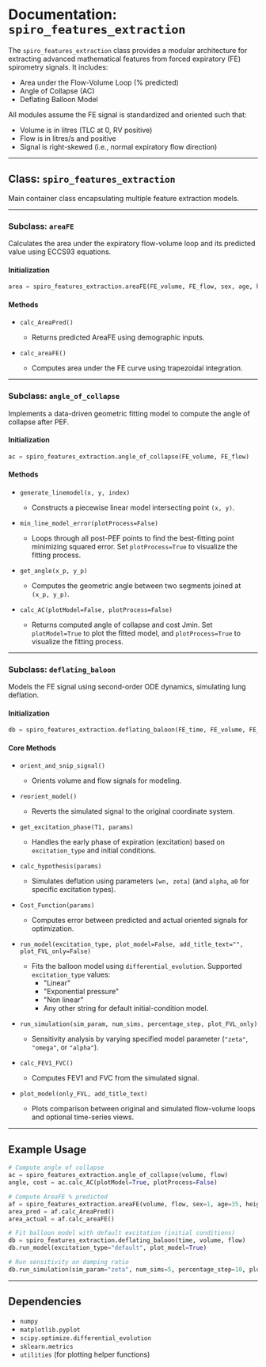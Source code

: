 # Documentation: `spiro_features_extraction`

The `spiro_features_extraction` class provides a modular architecture for extracting advanced mathematical features from forced expiratory (FE) spirometry signals. It includes:

* Area under the Flow-Volume Loop (% predicted)
* Angle of Collapse (AC)
* Deflating Balloon Model

All modules assume the FE signal is standardized and oriented such that:

* Volume is in litres (TLC at 0, RV positive)
* Flow is in litres/s and positive
* Signal is right-skewed (i.e., normal expiratory flow direction)

---

## Class: `spiro_features_extraction`

Main container class encapsulating multiple feature extraction models.

---

### Subclass: `areaFE`

Calculates the area under the expiratory flow-volume loop and its predicted value using ECCS93 equations.

#### Initialization

```python
area = spiro_features_extraction.areaFE(FE_volume, FE_flow, sex, age, height)
```

#### Methods

* `calc_AreaPred()`  
  * Returns predicted AreaFE using demographic inputs.

* `calc_areaFE()`  
  * Computes area under the FE curve using trapezoidal integration.

---

### Subclass: `angle_of_collapse`

Implements a data-driven geometric fitting model to compute the angle of collapse after PEF.

#### Initialization

```python
ac = spiro_features_extraction.angle_of_collapse(FE_volume, FE_flow)
```

#### Methods

* `generate_linemodel(x, y, index)`  
  * Constructs a piecewise linear model intersecting point `(x, y)`.

* `min_line_model_error(plotProcess=False)`  
  * Loops through all post-PEF points to find the best-fitting point minimizing squared error. Set `plotProcess=True` to visualize the fitting process.

* `get_angle(x_p, y_p)`  
  * Computes the geometric angle between two segments joined at `(x_p, y_p)`.

* `calc_AC(plotModel=False, plotProcess=False)`  
  * Returns computed angle of collapse and cost Jmin. Set `plotModel=True` to plot the fitted model, and `plotProcess=True` to visualize the fitting process.

---

### Subclass: `deflating_baloon`

Models the FE signal using second-order ODE dynamics, simulating lung deflation.

#### Initialization

```python
db = spiro_features_extraction.deflating_baloon(FE_time, FE_volume, FE_flow)
```

#### Core Methods

* `orient_and_snip_signal()`  
  * Orients volume and flow signals for modeling.

* `reorient_model()`  
  * Reverts the simulated signal to the original coordinate system.

* `get_excitation_phase(T1, params)`  
  * Handles the early phase of expiration (excitation) based on `excitation_type` and initial conditions.

* `calc_hypothesis(params)`  
  * Simulates deflation using parameters `[wn, zeta]` (and `alpha`, `a0` for specific excitation types).

* `Cost_Function(params)`  
  * Computes error between predicted and actual oriented signals for optimization.

* `run_model(excitation_type, plot_model=False, add_title_text="", plot_FVL_only=False)`  
  * Fits the balloon model using `differential_evolution`. Supported `excitation_type` values:
    - "Linear"
    - "Exponential pressure"
    - "Non linear"
    - Any other string for default initial-condition model.

* `run_simulation(sim_param, num_sims, percentage_step, plot_FVL_only)`  
  * Sensitivity analysis by varying specified model parameter (`"zeta"`, `"omega"`, or `"alpha"`).

* `calc_FEV1_FVC()`  
  * Computes FEV1 and FVC from the simulated signal.

* `plot_model(only_FVL, add_title_text)`  
  * Plots comparison between original and simulated flow-volume loops and optional time-series views.

---

## Example Usage

```python
# Compute angle of collapse
ac = spiro_features_extraction.angle_of_collapse(volume, flow)
angle, cost = ac.calc_AC(plotModel=True, plotProcess=False)

# Compute AreaFE % predicted
af = spiro_features_extraction.areaFE(volume, flow, sex=1, age=35, height=170)
area_pred = af.calc_AreaPred()
area_actual = af.calc_areaFE()

# Fit balloon model with default excitation (initial conditions)
db = spiro_features_extraction.deflating_baloon(time, volume, flow)
db.run_model(excitation_type="default", plot_model=True)

# Run sensitivity on damping ratio
db.run_simulation(sim_param="zeta", num_sims=5, percentage_step=10, plot_FVL_only=True)
```

---

## Dependencies

* `numpy`
* `matplotlib.pyplot`
* `scipy.optimize.differential_evolution`
* `sklearn.metrics`
* `utilities` (for plotting helper functions)